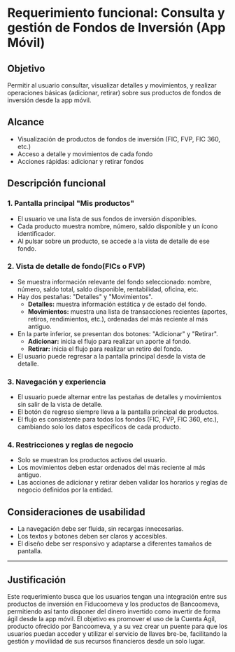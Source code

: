 # Requerimiento funcional: Consulta y gestión de Fondos de Inversión (App Móvil)

## Objetivo
Permitir al usuario consultar, visualizar detalles y movimientos, y realizar operaciones básicas (adicionar, retirar) sobre sus productos de fondos de inversión desde la app móvil.

## Alcance
- Visualización de productos de fondos de inversión (FIC, FVP, FIC 360, etc.)
- Acceso a detalle y movimientos de cada fondo
- Acciones rápidas: adicionar y retirar fondos

## Descripción funcional

### 1. Pantalla principal "Mis productos"
- El usuario ve una lista de sus fondos de inversión disponibles.
- Cada producto muestra nombre, número, saldo disponible y un ícono identificador.
- Al pulsar sobre un producto, se accede a la vista de detalle de ese fondo.

### 2. Vista de detalle de fondo(FICs o FVP)
- Se muestra información relevante del fondo seleccionado: nombre, número, saldo total, saldo disponible, rentabilidad, oficina, etc.
- Hay dos pestañas: "Detalles" y "Movimientos".
    - **Detalles:** muestra información estática y de estado del fondo.
    - **Movimientos:** muestra una lista de transacciones recientes (aportes, retiros, rendimientos, etc.), ordenadas del más reciente al más antiguo.
- En la parte inferior, se presentan dos botones: "Adicionar" y "Retirar".
    - **Adicionar:** inicia el flujo para realizar un aporte al fondo.
    - **Retirar:** inicia el flujo para realizar un retiro del fondo.
- El usuario puede regresar a la pantalla principal desde la vista de detalle.

### 3. Navegación y experiencia
- El usuario puede alternar entre las pestañas de detalles y movimientos sin salir de la vista de detalle.
- El botón de regreso siempre lleva a la pantalla principal de productos.
- El flujo es consistente para todos los fondos (FIC, FVP, FIC 360, etc.), cambiando solo los datos específicos de cada producto.

### 4. Restricciones y reglas de negocio
- Solo se muestran los productos activos del usuario.
- Los movimientos deben estar ordenados del más reciente al más antiguo.
- Las acciones de adicionar y retirar deben validar los horarios y reglas de negocio definidos por la entidad.


## Consideraciones de usabilidad
- La navegación debe ser fluida, sin recargas innecesarias.
- Los textos y botones deben ser claros y accesibles.
- El diseño debe ser responsivo y adaptarse a diferentes tamaños de pantalla.

---

## Justificación

Este requerimiento busca que los usuarios tengan una integración entre sus productos de inversión en Fiducoomeva y los productos de Bancoomeva, permitiendo así tanto disponer del dinero invertido como invertir de forma ágil desde la app móvil. El objetivo es promover el uso de la Cuenta Ágil, producto ofrecido por Bancoomeva, y a su vez crear un puente para que los usuarios puedan acceder y utilizar el servicio de llaves bre-be, facilitando la gestión y movilidad de sus recursos financieros desde un solo lugar.
